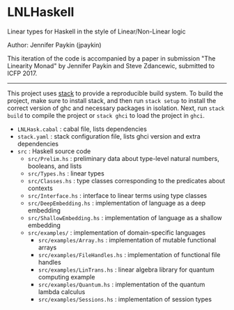 # LNLHaskell

Linear types for Haskell in the style of Linear/Non-Linear logic

Author: Jennifer Paykin (jpaykin)

This iteration of the code is accompanied by a paper in submission "The Linearity
Monad" by Jennifer Paykin and Steve Zdancewic, submitted to ICFP 2017. 

------------------

This project uses [stack][] to provide a reproducible build system. To build the
project, make sure to install stack, and then run `stack setup` to install the
correct version of ghc and necessary packages in isolation. Next, run `stack
build` to compile the project or `stack ghci` to load the project in `ghci`. 

- `LNLHask.cabal` : cabal file, lists dependencies
- `stack.yaml` : stack configuration file, lists ghci version and extra
  dependencies 
- `src` : Haskell source code
  * `src/Prelim.hs` : preliminary data about type-level natural numbers,
    booleans, and lists
  * `src/Types.hs` : linear types
  * `src/Classes.hs` : type classes corresponding to the predicates about
    contexts 
  * `src/Interface.hs` : interface to linear terms using type classes
  * `src/DeepEmbedding.hs` : implementation of language as a deep embedding
  * `src/ShallowEmbedding.hs` : implementation of language as a shallow
    embedding 
  * `src/examples/` : implementation of domain-specific languages
    * `src/examples/Array.hs` : implementation of mutable functional arrays
    * `src/examples/FileHandles.hs` : implementation of functional file handles
	* `src/examples/LinTrans.hs` : linear algebra library for quantum computing
      example
	* `src/examples/Quantum.hs` : implementation of the quantum lambda calculus
	* `src/examples/Sessions.hs` : implementation of session types


[stack]: www.haskellstack.org/


